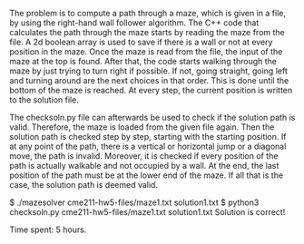 The problem is to compute a path through a maze, which is given in a file,
by using the right-hand wall follower algorithm. The C++ code that calculates
the path through the maze starts by reading the maze from the file. A 2d boolean
array is used to save if there is a wall or not at every position in the maze.
Once the maze is read from the file, the input of the maze at the top is found.
After that, the code starts walking through the maze by just trying to turn
right if possible. If not, going straight, going left and turning around
are the next choices in that order. This is done until the bottom of the maze
is reached. At every step, the current position is written to the solution file.

The checksoln.py file can afterwards be used to check if the solution path is valid.
Therefore, the maze is loaded from the given file again. Then the solution path 
is checked step by step, starting with the starting position. If at any point of
the path, there is a vertical or horizontal jump or a diagonal move, the path
is invalid. Moreover, it is checked if every position of the path is actually
walkable and not occupied by a wall. At the end, the last position of the
path must be at the lower end of the maze. If all that is the case, the solution
path is deemed valid.

$ ./mazesolver cme211-hw5-files/maze1.txt solution1.txt
$ python3 checksoln.py cme211-hw5-files/maze1.txt solution1.txt
Solution is correct!

Time spent: 5 hours.
